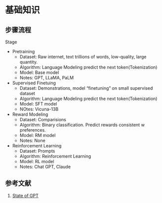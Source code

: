 # 基础知识

## 步骤流程

Stage
* Pretraining
  * Dataset: Raw internet, text trillions of words, low-quality, large quantity.
  * Algorithm: Language Modeling predict the next token(Tokenization)
  * Model: Base model
  * Notes: GPT, LLaMA, PaLM
* Supervised Finetuing
  * Dataset: Demonstrations, model “finetuning” on small supervised dataset
  * Algorithm: Language Modeling predict the next token(Tokenization)
  * Model: SFT model
  * NOtes: Vicuna-13B
* Reward Modeling
  * Dataset: Comparisions
  * Algorithm: Binary classification. Predict rewards consistent w preferences.
  * Model: RM model
  * Notes: None
* Reinforcement Learning
  * Dataset: Prompts
  * Algorithm: Reinforcement Learning
  * Model: RL model
  * Notes: Chat GPT, Claude

## 参考文献

1. [State of GPT](https://karpathy.ai/stateofgpt.pdf)
